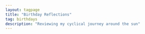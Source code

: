 ```yaml
---
layout: tagpage
title: "Birthday Reflections"
tag: birthdays
description: "Reviewing my cyclical journey around the sun"
---
```

